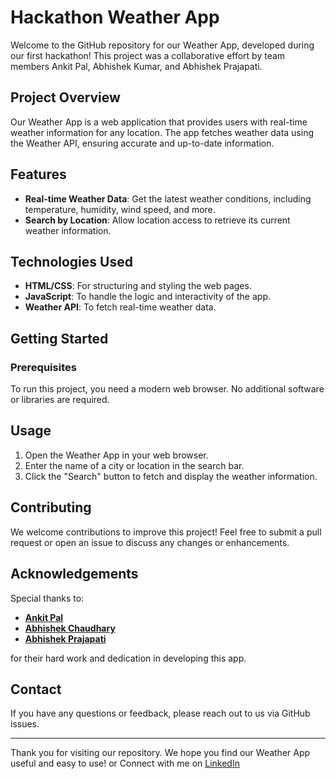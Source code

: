 # Hackathon Weather App

Welcome to the GitHub repository for our Weather App, developed during our first hackathon! This project was a collaborative effort by team members Ankit Pal, Abhishek Kumar, and Abhishek Prajapati.

## Project Overview

Our Weather App is a web application that provides users with real-time weather information for any location. The app fetches weather data using the Weather API, ensuring accurate and up-to-date information.

## Features

- **Real-time Weather Data**: Get the latest weather conditions, including temperature, humidity, wind speed, and more.
- **Search by Location**: Allow location access to retrieve its current weather information.

## Technologies Used

- **HTML/CSS**: For structuring and styling the web pages.
- **JavaScript**: To handle the logic and interactivity of the app.
- **Weather API**: To fetch real-time weather data.

## Getting Started

### Prerequisites

To run this project, you need a modern web browser. No additional software or libraries are required.

## Usage

1. Open the Weather App in your web browser.
2. Enter the name of a city or location in the search bar.
3. Click the "Search" button to fetch and display the weather information.

## Contributing

We welcome contributions to improve this project! Feel free to submit a pull request or open an issue to discuss any changes or enhancements.

## Acknowledgements

Special thanks to:
- **[Ankit Pal](https://www.linkedin.com/in/ankit-pal-15772025a/)**
- **[Abhishek Chaudhary](https://www.linkedin.com/in/abhishek-chaudhary-765219257/)**
- **[Abhishek Prajapati](https://www.linkedin.com/in/abhishek-prajapati-986500305/)**

for their hard work and dedication in developing this app.



## Contact

  If you have any questions or feedback, please reach out to us via GitHub issues.

---

Thank you for visiting our repository. We hope you find our Weather App useful and easy to use! or
Connect with me on [LinkedIn](https://www.linkedin.com/in/shivam-prasad1001/)
    
